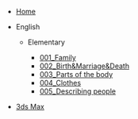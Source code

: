 * [Home](README)

* English
  
  * Elementary

    * [001_Family](./docs/English/Elementary/001_Family)
    * [002_Birth&Marriage&Death](./docs/English/Elementary/002_Birth_Marriage_Death)
    * [003_Parts of the body](./docs/English/Elementary/003_Parts_of_the_body)
    * [004_Clothes](./docs/English/Elementary/004_Clothes)
    * [005_Describing people](./docs/English/Elementary/005_Describing_people)

* [3ds Max](./docs/3ds_max/README)


  

